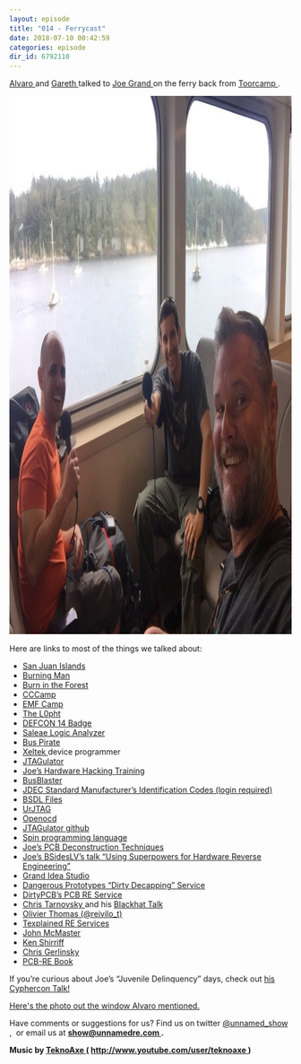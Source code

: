 ```yaml
---
layout: episode
title: "014 - Ferrycast"
date: 2018-07-10 00:42:59
categories: episode
dir_id: 6792110
---
```

<p>
 <a href="https://twitter.com/alvaroprieto">
  Alvaro
 </a>
 and
 <a href="https://twitter.com/gareth__">
  Gareth
 </a>
 talked to
 <a href="https://twitter.com/joegrand">
  Joe Grand
 </a>
 on the ferry back from
 <a href="https://toorcamp.toorcon.net/">
  Toorcamp
 </a>
 .
</p>
<p>
 <a href="https://imgur.com/xYjpNow" rel="noopener" target="_blank">
  <img alt="" height="960" src="/images/UREP_Ferry.jpg" width="1280"/>
 </a>
</p>
<p>
 Here are links to most of the things we talked about:
</p>
<ul>
 <li>
  <a href="https://www.visitsanjuans.com/">
   San Juan Islands
  </a>
 </li>
 <li>
  <a href="https://burningman.org/">
   Burning Man
  </a>
 </li>
 <li>
  <a href="https://burnintheforest.com/">
   Burn in the Forest
  </a>
 </li>
 <li>
  <a href="https://en.wikipedia.org/wiki/Chaos_Communication_Camp">
   CCCamp
  </a>
 </li>
 <li>
  <a href="https://www.emfcamp.org/">
   EMF Camp
  </a>
 </li>
 <li>
  <a href="https://en.wikipedia.org/wiki/L0pht">
   The L0pht
  </a>
 </li>
 <li>
  <a href="http://www.grandideastudio.com/defcon-14-badge/">
   DEFCON 14 Badge
  </a>
 </li>
 <li>
  <a href="https://www.saleae.com/">
   Saleae Logic Analyzer
  </a>
 </li>
 <li>
  <a href="http://dangerousprototypes.com/docs/Bus_Pirate">
   Bus Pirate
  </a>
 </li>
 <li>
  <a href="https://www.xeltek.com/">
   Xeltek
  </a>
  device programmer
 </li>
 <li>
  <a href="http://www.grandideastudio.com/jtagulator/">
   JTAGulator
  </a>
 </li>
 <li>
  <a href="http://www.grandideastudio.com/hardware-hacking-training/">
   Joe’s Hardware Hacking Training
  </a>
 </li>
 <li>
  <a href="http://dangerousprototypes.com/docs/Bus_Blaster">
   BusBlaster
  </a>
 </li>
 <li>
  <a href="https://www.jedec.org/document_search?search_api_views_fulltext=JEP106">
   JDEC Standard Manufacturer’s Identification Codes (login required)
  </a>
 </li>
 <li>
  <a href="https://www.xjtag.com/about-jtag/bsdl-files/">
   BSDL Files
  </a>
 </li>
 <li>
  <a href="http://urjtag.org/">
   UrJTAG
  </a>
 </li>
 <li>
  <a href="http://openocd.org/">
   Openocd
  </a>
 </li>
 <li>
  <a href="https://github.com/grandideastudio/jtagulator">
   JTAGulator github
  </a>
 </li>
 <li>
  <a href="https://learn.parallax.com/educators/teach/spin-programming-multicore-propeller">
   Spin programming language
  </a>
 </li>
 <li>
  <a href="http://www.grandideastudio.com/pcbdt/">
   Joe’s PCB Deconstruction Techniques
  </a>
 </li>
 <li>
  <a href="https://www.youtube.com/watch?v=JawtzDr2dLw">
   Joe’s BSidesLV’s talk “Using Superpowers for Hardware Reverse Engineering”
  </a>
 </li>
 <li>
  <a href="http://www.grandideastudio.com/">
   Grand Idea Studio
  </a>
 </li>
 <li>
  <a href="http://dangerousprototypes.com/store/decap">
   Dangerous Prototypes “Dirty Decapping” Service
  </a>
 </li>
 <li>
  <a href="https://dirtypcbs.com/store/pcbclone">
   DirtyPCB’s PCB RE Service
  </a>
 </li>
 <li>
  <a href="https://en.wikipedia.org/wiki/Christopher_Tarnovsky">
   Chris Tarnovsky
  </a>
  and his
  <a href="https://www.youtube.com/watch?v=WXX00tRKOlw">
   Blackhat Talk
  </a>
 </li>
 <li>
  <a href="https://twitter.com/reivilo_t">
   Olivier Thomas (@reivilo_t)
  </a>
 </li>
 <li>
  <a href="https://www.texplained.com/">
   Texplained RE Services
  </a>
 </li>
 <li>
  <a href="https://twitter.com/johndmcmaster">
   John McMaster
  </a>
 </li>
 <li>
  <a href="http://www.righto.com/">
   Ken Shirriff
  </a>
 </li>
 <li>
  <a href="https://twitter.com/akacastor">
   Chris Gerlinsky
  </a>
 </li>
 <li>
  <a href="https://visio-for-engineers.blogspot.com/p/order.html">
   PCB-RE Book
  </a>
 </li>
</ul>
<p>
 If you’re curious about Joe’s “Juvenile Delinquency” days, check out
 <a href="https://youtu.be/m8NMR8qV-O4">
  his Cyphercon Talk!
 </a>
</p>
<p>
 <a href="https://imgur.com/hhWzGUe" rel="noopener" target="_blank">
  Here's the photo out the window Alvaro mentioned.
 </a>
</p>
<p>
 Have comments or suggestions for us? Find us on twitter
 <a href="https://twitter.com/unnamed_show">
  @unnamed_show
 </a>
 ,  or email us at
 <a href="mailto:show@unnamedre.com">
  <strong>
   show@unnamedre.com
  </strong>
 </a>
 <strong>
  .
 </strong>
</p>
<p>
 <strong>
  Music by
 </strong>
 <a href="http://www.teknoaxe.com">
  <strong>
   TeknoAxe
  </strong>
 </a>
 <strong>
  (
 </strong>
 <a href="http://www.youtube.com/user/teknoaxe">
  <strong>
   http://www.youtube.com/user/teknoaxe
  </strong>
 </a>
 <strong>
  )
 </strong>
</p>
